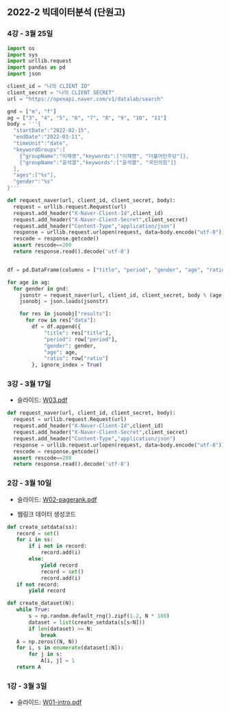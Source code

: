 ## 2022-2 빅데이터분석 (단원고)

### 4강 - 3월 25일

```python
import os
import sys
import urllib.request
import pandas as pd
import json

client_id = "나의 CLIENT ID"
client_secret = "나의 CLIENT SECRET"
url = "https://openapi.naver.com/v1/datalab/search"

gnd = ["m", "f"]
ag = ["3", "4", "5", "6", "7", "8", "9", "10", "11"]
body = '''{
  "startDate":"2022-02-15",
  "endDate":"2022-03-11",
  "timeUnit":"date",
  "keywordGroups":[
    {"groupName":"이재명","keywords":["이재명", "더불어민주당"]},
    {"groupName":"윤석열","keywords":["윤석열", "국민의힘"]}
  ],
  "ages":["%s"],
  "gender":"%s"
}'''

def request_naver(url, client_id, client_secret, body):
  request = urllib.request.Request(url)
  request.add_header("X-Naver-Client-Id",client_id)
  request.add_header("X-Naver-Client-Secret",client_secret)
  request.add_header("Content-Type","application/json")
  response = urllib.request.urlopen(request, data=body.encode("utf-8"))
  rescode = response.getcode()
  assert rescode==200
  return response.read().decode('utf-8')


df = pd.DataFrame(columns = ["title", "period", "gender", "age", "ratio"])

for age in ag:
  for gender in gnd:
    jsonstr = request_naver(url, client_id, client_secret, body % (age, gender))
    jsonobj = json.loads(jsonstr)

    for res in jsonobj["results"]:
      for row in res["data"]:
        df = df.append({
            "title": res["title"],
            "period": row["period"], 
            "gender": gender,
            "age": age,
            "ratio": row["ratio"]
        }, ignore_index = True)
```

### 3강 - 3월 17일

* 슬라이드: [W03.pdf](https://github.com/nongaussian/class-2022-danwon/files/8304209/W03.pdf)

```python
def request_naver(url, client_id, client_secret, body):
  request = urllib.request.Request(url)
  request.add_header("X-Naver-Client-Id",client_id)
  request.add_header("X-Naver-Client-Secret",client_secret)
  request.add_header("Content-Type","application/json")
  response = urllib.request.urlopen(request, data=body.encode("utf-8"))
  rescode = response.getcode()
  assert rescode==200
  return response.read().decode('utf-8')
```

### 2강 - 3월 10일

- 슬라이드: [W02-pagerank.pdf](https://github.com/nongaussian/class-2022-danwon/files/8228465/W02-pagerank.pdf)

- 웹링크 데이터 생성코드

 ```python
 def create_setdata(ss):
    record = set()
    for i in ss:
        if i not in record:
            record.add(i)
        else:
            yield record
            record = set()
            record.add(i)
    if not record:
        yield record
 
 def create_dataset(N):
    while True:
        s = np.random.default_rng().zipf(1.2, N * 100)
        dataset = list(create_setdata(s[s<N]))
        if len(dataset) >= N:
            break
    A = np.zeros((N, N))
    for i, s in enumerate(dataset[:N]):
        for j in s:
            A[i, j] = 1
    return A
 ```

### 1강 - 3월 3일

- 슬라이드: [W01-intro.pdf](https://github.com/nongaussian/class-2022-danwon/files/8160209/W01-intro.pdf)

<style>
  .footer {
    display: none;
  }
</style>
